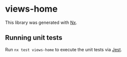 # views-home

This library was generated with [Nx](https://nx.dev).

## Running unit tests

Run `nx test views-home` to execute the unit tests via [Jest](https://jestjs.io).
